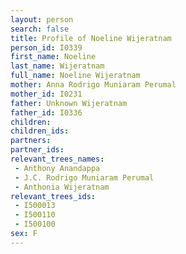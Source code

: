 ```yaml
---
layout: person
search: false
title: Profile of Noeline Wijeratnam
person_id: I0339
first_name: Noeline
last_name: Wijeratnam
full_name: Noeline Wijeratnam
mother: Anna Rodrigo Muniaram Perumal
mother_id: I0231
father: Unknown Wijeratnam
father_id: I0336
children:
children_ids:
partners:
partner_ids:
relevant_trees_names:
 - Anthony Anandappa
 - J.C. Rodrigo Muniaram Perumal
 - Anthonia Wijeratnam
relevant_trees_ids:
 - I500013
 - I500110
 - I500100
sex: F
---
```


